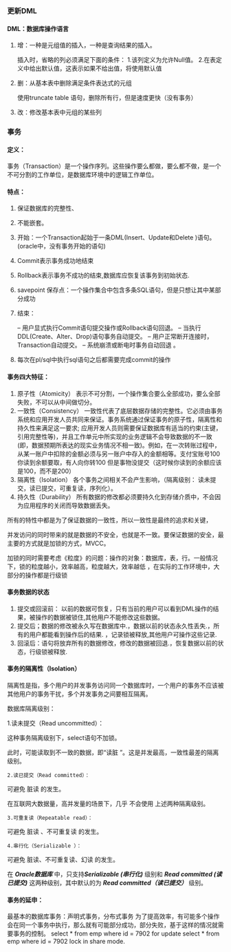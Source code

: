 ### 更新DML

#### DML：数据库操作语言

1. 增：一种是元组值的插入，一种是查询结果的插入。

   插入时，省略的列必须满足下面的条件：
   1.该列定义为允许Null值。
   2.在表定义中给出默认值，这表示如果不给出值，将使用默认值

2. 删：从基本表中删除满足条件表达式的元组

   使用truncate table 语句，删除所有行，但是速度更快（没有事务）

3. 改：修改基本表中元组的某些列

### 事务

#### 定义：

事务（Transaction）是一个操作序列。这些操作要么都做，要么都不做，是一个不可分割的工作单位，是数据库环境中的逻辑工作单位。

#### 特点：

1. 保证数据库的完整性、

2. 不能嵌套。

3. 开始：一个Transaction起始于一条DML(Insert、Update和Delete )语句。(oracle中，没有事务开始的语句)

4. Commit表示事务成功地结束

5. Rollback表示事务不成功的结束,数据库应恢复该事务到初始状态.

6. savepoint  保存点：一个操作集合中包含多条SQL语句，但是只想让其中某部分成功

7. 结束：

   – 用户显式执行Commit语句提交操作或Rollback语句回退。
   – 当执行DDL(Create、Alter、Drop)语句事务自动提交。
   – 用户正常断开连接时，Transaction自动提交。
   – 系统崩溃或断电时事务自动回退 。

8. 每次在pl/sql中执行sql语句之后都需要完成commit的操作

#### 事务四大特征：

1. 原子性（Atomicity）
   表示不可分割，一个操作集合要么全部成功，要么全部失败，不可以从中间做切分。
2. 一致性（Consistency）
    一致性代表了底层数据存储的完整性。它必须由事务系统和应用开发人员共同来保证。事务系统通过保证事务的原子性，隔离性和持久性来满足这一要求; 应用开发人员则需要保证数据库有适当的约束(主键，引用完整性等)，并且工作单元中所实现的业务逻辑不会导致数据的不一致(即，数据预期所表达的现实业务情况不相一致)。例如，在一次转账过程中，从某一账户中扣除的金额必须与另一账户中存入的金额相等。支付宝账号100 你读到余额要取，有人向你转100 但是事物没提交（这时候你读到的余额应该是100，而不是200）
3. 隔离性（Isolation）
   各个事务之间相关不会产生影响，（隔离级别：  读未提交，读已提交，可重复读，序列化）。
4. 持久性（Durability）
   所有数据的修改都必须要持久化到存储介质中，不会因为应用程序的关闭而导致数据丢失。

所有的特性中都是为了保证数据的一致性，所以一致性是最终的追求和关键，

并发访问的同时带来的就是数据的不安全，也就是不一致。要保证数据的安全，最主要的方式就是加锁的方式，MVCC。

加锁的同时需要考虑《粒度》的问题：操作的对象：数据库，表，行。一般情况下，锁的粒度越小，效率越高，粒度越大，效率越低 ，在实际的工作环境中，大部分的操作都是行级锁

#### 事务数据的状态

1. 提交或回滚前： 以前的数据可恢复，只有当前的用户可以看到DML操作的结果，被操作的数据被锁住,其他用户不能修改这些数据。
2. 提交后；数据的修改被永久写在数据库中.，数据以前的状态永久性丢失.，所有的用户都能看到操作后的结果.
   ，记录锁被释放,其他用户可操作这些记录.
3. 回滚后：语句将放弃所有的数据修改，修改的数据被回退.，恢复数据以前的状态，行级锁被释放.

#### 事务的隔离性（Isolation）

隔离性是指，多个用户的并发事务访问同一个数据库时，一个用户的事务不应该被其他用户的事务干扰，多个并发事务之间要相互隔离。

数据库隔离级别：

1.读未提交（Read uncommitted）：

这种事务隔离级别下，select语句不加锁。

此时，可能读取到不一致的数据，即“读脏 ”。这是并发最高，一致性最差的隔离级别。

    2.读已提交（Read committed）：

可避免 脏读 的发生。

在互联网大数据量，高并发量的场景下，几乎 不会使用 上述两种隔离级别。

    3.可重复读（Repeatable read）：

可避免 脏读 、不可重复读 的发生。

    4.串行化（Serializable ）：

可避免 脏读、不可重复读、幻读 的发生。

在 ***Oracle数据库*** 中，只支持***Serializable (串行化)*** 级别和 ***Read committed (读已提交)*** 这两种级别，其中默认的为 ***Read committed（读已提交）*** 级别。

#### 事务的延申：

最基本的数据库事务：声明式事务，分布式事务
为了提高效率，有可能多个操作会在同一个事务中执行，那么就有可能部分成功，部分失败，基于这样的情况就需要事务的控制。
select * from emp where id = 7902 for update
select * from emp where id = 7902 lock in share mode.



